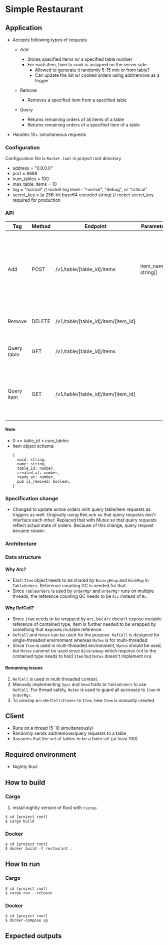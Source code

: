 # Simple Restaurant

## Application
- Accepts following types of requests
  - Add
    - Stores specified items w/ a specified table number
    - For each item, time to cook is assigned on the server side
      - Allowed to generate it randomly 5-15 min or from table?
      - Can update the list w/ cooked orders using add/remove as a trigger

  - Remove
    - Removes a specified item from a specified table

  - Query
    - Returns remaining orders of all items of a table
    - Returns remaining orders of a specified item of a table

- Handles 10+ simultaneous requests

### Configuration
Configuration file is `Rocket.toml` in project root directory
- address = "0.0.0.0"
- port = 8888
- num_tables = 100
- max_table_items = 10
- log = "normal" // rocket log level - "normal", "debug", or "critical"
- secret_key = [a 256-bit base64 encoded string] // rocket secret_key. required for production

### API
| Tag | Method | Endpoint | Parameters | Response | Note |
|-----|--------|----------|------------|----------|------|
| Add | POST | /v1/table/[table_id]/items  | item_names: string[] | 200: Ok(Item[]), 429: TooManyItems (max item exceeded), 406: NotAcceptable (bad table id) | time2cook is randomly assigned on server side. returns an id associated with the added items |
| Remove | DELETE | /v1/table/[table_id]/item/[item_id] | | 200: Ok, 404: NotFound, 406: NotAcceptable | note |
| Query table | GET | /v1/table/[table_id]/items | | 200: Ok(Item[]), 406: NotAcceptable | shows all items of the specified table |
| Query item | GET | /v1/table/[table_id]/item/[item_id] | | 200: Ok(Item), 406: NotAcceptable | show the number of the specified items of the specified table |

#### Note
- 0 <= table_id < num_tables
- Item object schema:
    ```
    {
      uuid: string,
      name: string,
      table_id: number,
      created_at: number,
      ready_at: number,
      pub is_removed: boolean,
    }
    ```

### Specification change
- Changed to update active orders with query table/item requests as triggers as well.
  Originally using RwLock so that query requests don't interface each other.
  Replaced that with Mutex so that query requests reflect actual state of orders.
  Because of this change, query request became slower.

### Architecture

### Data structure

#### Why Arc?
- Each `Item` object needs to be shared by `BinaryHeap` and `HashMap` in `TableOrders`.
  Reference counting GC is needed for that.
- Since `TableOrders` is used by `OrderMgr` and `OrderMgr` runs on multiple threads,
  the reference counting GC needs to be `Arc` instead of `Rc`.

#### Why RefCell?
- Since `Item` needs to be wrapped by `Arc`, but `Arc` doesn't expose mutable reference
  of contained type, Item is further needed to be wrapped by something that exposes
  mutable reference.
- `RefCell` and `Mutex` can be used for the purpose. `RefCell` is designed for single-threaded
  environment whereas `Mutex` is for multi-threaded.
- Since `Item` is used in multi-threaded environment, `Mutex` should be used, but
  `Mutex` cannnot be used since `BinaryHeap` which requires `Ord` to the contained type
  needs to hold `Item` but `Mutex` doesn't implement `Ord`.

#### Remaining issues
1. `RefCell` is used in multi threaded context.
2. Manually implementing `Sync` and `Send` traits to `TableOrders` to use `RefCell`.
   For thread safely, `Mutex` is used to guard all accesses to `Item` in `OrderMgr`.
3. To unwrap `Arc<RefCell<Item>>` to `Item`, new `Item` is manually created.

## Client
- Runs on a thread (5-10 simultaneously)
- Randomly sends add/remove/query requests to a table
- Assumes that the set of tables to be a finite set (at least 100)

## Required environment
- Nightly Rust

## How to build
### Cargo
1. install nightly version of Rust with `rustup`
```
$ cd [project root]
$ cargo build
```

### Docker
```
$ cd [project root]
$ docker build -t restaurant .
```

## How to run
### Cargo
```
$ cd [project root]
$ cargo run --release
```

### Docker
```
$ cd [project root]
$ docker-compose up
```

## Expected outputs
